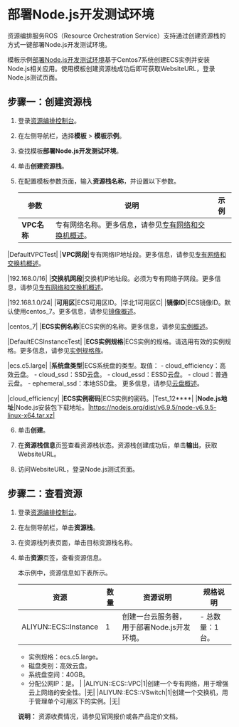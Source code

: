 # 部署Node.js开发测试环境

资源编排服务ROS（Resource Orchestration Service）支持通过创建资源栈的方式一键部署Node.js开发测试环境。

模板示例[部署Node.js开发测试环境](https://rosnext.console.aliyun.com/cn-beijing/samples/Nodejs_Single_Instance)基于Centos7系统创建ECS实例并安装Node.js相关应用。使用模板创建资源栈成功后即可获取WebsiteURL，登录Node.js测试页面。

## 步骤一：创建资源栈

1.  登录[资源编排控制台](http://ros.console.aliyun.com)。

2.  在左侧导航栏，选择**模板** \> **模板示例**。

3.  查找模板**部署Node.js开发测试环境**。

4.  单击**创建资源栈**。

5.  在配置模板参数页面，输入**资源栈名称**，并设置以下参数。

    |参数|说明|示例|
    |--|--|--|
    |**VPC名称**|专有网络名称。更多信息，请参见[专有网络和交换机概述](/intl.zh-CN/专有网络和交换机/专有网络和交换机概述.md)。

|DefaultVPCTest|
    |**VPC网段**|专有网络IP地址段。更多信息，请参见[专有网络和交换机概述](/intl.zh-CN/专有网络和交换机/专有网络和交换机概述.md)。

|192.168.0/16|
    |**交换机网段**|交换机IP地址段。必须为专有网络子网段。更多信息，请参见[专有网络和交换机概述](/intl.zh-CN/专有网络和交换机/专有网络和交换机概述.md)。

|192.168.1.0/24|
    |**可用区**|ECS可用区ID。|华北1可用区C|
    |**镜像ID**|ECS镜像ID。默认使用centos\_7。更多信息，请参见[镜像概述](/intl.zh-CN/镜像/镜像概述.md)。

|centos\_7|
    |**ECS实例名称**|ECS实例的名称。更多信息，请参见[实例概述](/intl.zh-CN/实例/实例概述.md)。

|DefaultECSInstanceTest|
    |**ECS实例规格**|ECS实例的规格。请选用有效的实例规格。更多信息，请参见[实例规格族](/intl.zh-CN/实例/实例规格族.md)。

|ecs.c5.large|
    |**系统盘类型**|ECS系统盘的类型。取值：    -   cloud\_efficiency：高效云盘。
    -   cloud\_ssd：SSD云盘。
    -   cloud\_essd：ESSD云盘。
    -   cloud：普通云盘。
    -   ephemeral\_ssd：本地SSD盘。
更多信息，请参见[云盘概述](/intl.zh-CN/块存储/块存储介绍/云盘概述.md)。

|cloud\_efficiency|
    |**ECS实例密码**|ECS实例的密码。|Test\_12\*\*\*\*|
    |**Node.js地址**|Node.js安装包下载地址。|https://nodejs.org/dist/v6.9.5/node-v6.9.5-linux-x64.tar.xz|

6.  单击**创建**。

7.  在**资源栈信息**页签查看资源栈状态。资源栈创建成功后，单击**输出**，获取WebsiteURL。

8.  访问WebsiteURL，登录Node.js测试页面。


## 步骤二：查看资源

1.  登录[资源编排控制台](http://ros.console.aliyun.com)。

2.  在左侧导航栏，单击**资源栈**。

3.  在资源栈列表页面，单击目标资源栈名称。

4.  单击**资源**页签，查看资源信息。

    本示例中，资源信息如下表所示。

    |资源|数量|资源说明|规格说明|
    |--|--|----|----|
    |ALIYUN::ECS::Instance|1|创建一台云服务器，用于部署Node.js开发环境。|    -   总数量：1台。
    -   实例规格：ecs.c5.large。
    -   磁盘类别：高效云盘。
    -   系统盘空间：40GB。
    -   分配公网IP：是。 |
    |ALIYUN::ECS::VPC|1|创建一个专有网络，用于增强云上网络的安全性。|无|
    |ALIYUN::ECS::VSwitch|1|创建一个交换机，用于管理单个可用区下的实例。|无|

    **说明：** 资源收费情况，请参见官网报价或各产品定价文档。



